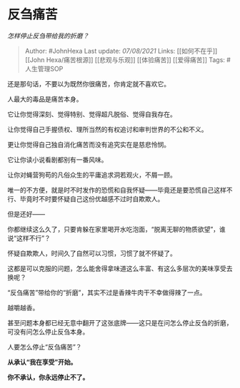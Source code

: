 # 反刍痛苦
*怎样停止反刍带给我的折磨？*

> Author: #JohnHexa 
Last update: *07/08/2021* 
Links: [[如何不在乎]] [[John Hexa/痛苦根源]] [[悲观与乐观]] [[体验痛苦]] [[爱得痛苦]]
Tags: #人生管理SOP  


还是那句话，不要以为既然你很痛苦，你肯定就不喜欢它。

人最大的毒品是痛苦本身。

它让你觉得深刻、觉得特别、觉得超凡脱俗、觉得自我存在。

让你觉得自己手握债权、理所当然的有权追讨和审判世界的不公和不义。

更让你觉得自己独自消化痛苦而没有追究实在是慈悲怜悯。

它让你读小说看剧都别有一番风味。

让你对蝇营狗苟的凡俗众生的平庸追求洞若观火，不屑一顾。

唯一的不方便，就是时不时发作的恐慌和自我怀疑——毕竟还是要恐慌自己这样不行、毕竟时不时要怀疑自己这份优越感不过时自欺欺人。

但是还好——

你都继续这么久了，只要肯躲在家里喝开水吃泡面，“脱离无聊的物质欲望”，谁说“这样不行”？

怀疑自欺欺人，时间久了自然可以习惯，习惯了就不怀疑了。

这都是可以克服的问题，怎么能舍得拿味道这么丰富、有这么多层次的美味享受去换呢？

“反刍痛苦”带给你的“折磨”，其实不过是香辣牛肉干不幸做得辣了一点。

越嚼越香。

甚至问题本身都已经无意中翻开了这张底牌——这只是在问怎么停止反刍的折磨，可没有问怎么停止反刍本身。

  

人要怎么停止“反刍痛苦”？

**从承认“我在享受”开始。**

**你不承认，你永远停止不了。**

  
  
